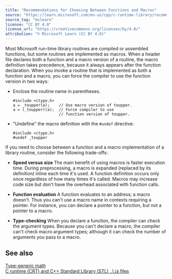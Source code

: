 ```yaml
---
title: "Recommendations for Choosing Between Functions and Macros"
source: "https://learn.microsoft.com/en-us/cpp/c-runtime-library/recommendations-for-choosing-between-functions-and-macros?view=msvc-170"
source_tag: "mslearn"
license: "CC BY 4.0"
license_url: "https://creativecommons.org/licenses/by/4.0/"
attribution: "© Microsoft Learn (CC BY 4.0)"
---
```

Most Microsoft run-time library routines are compiled or assembled functions, but some routines are implemented as macros. When a header file declares both a function and a macro version of a routine, the macro definition takes precedence, because it always appears after the function declaration. When you invoke a routine that is implemented as both a function and a macro, you can force the compiler to use the function version in two ways:

*   Enclose the routine name in parentheses.
    
    ```
    #include <ctype.h>
    a = _toupper(a);    // Use macro version of toupper.
    a = (_toupper)(a);  // Force compiler to use
                        // function version of toupper.
    ```
    
*   "Undefine" the macro definition with the `#undef` directive:
    
    ```
    #include <ctype.h>
    #undef _toupper
    ```
    

If you need to choose between a function and a macro implementation of a library routine, consider the following trade-offs:

*   **Speed versus size** The main benefit of using macros is faster execution time. During preprocessing, a macro is expanded (replaced by its definition) inline each time it's used. A function definition occurs only once regardless of how many times it's called. Macros may increase code size but don't have the overhead associated with function calls.
    
*   **Function evaluation** A function evaluates to an address; a macro doesn't. Thus you can't use a macro name in contexts requiring a pointer. For instance, you can declare a pointer to a function, but not a pointer to a macro.
    
*   **Type-checking** When you declare a function, the compiler can check the argument types. Because you can't declare a macro, the compiler can't check macro argument types; although it can check the number of arguments you pass to a macro.
    

## See also

[Type-generic math](https://learn.microsoft.com/en-us/cpp/c-runtime-library/tgmath?view=msvc-170)  
[C runtime (CRT) and C++ Standard Library (STL) `.lib` files](https://learn.microsoft.com/en-us/cpp/c-runtime-library/crt-library-features?view=msvc-170)